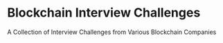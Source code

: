 # Blockchain Interview Challenges

A Collection of Interview Challenges from Various Blockchain Companies
